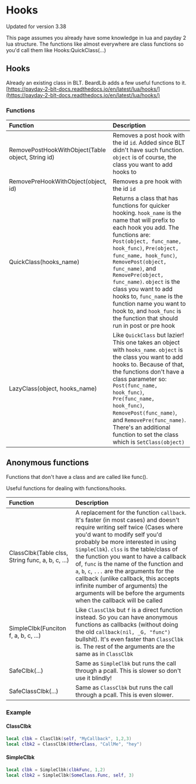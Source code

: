 # Hooks

Updated for version 3.38

This page assumes you already have some knowledge in lua and payday 2 lua structure. The functions like almost everywhere are class functions so you'd call them like Hooks:QuickClass\(...\)

## Hooks

Already an existing class in BLT. BeardLib adds a few useful functions to it. [https://payday-2-blt-docs.readthedocs.io/en/latest/lua/hooks/](https://payday-2-blt-docs.readthedocs.io/en/latest/lua/hooks/)

### Functions

| Function | Description |
| :--- | :--- |
| RemovePostHookWithObject\(Table object, String id\) | Removes a post hook with the id `id`. Added since BLT didn't have such function. `object` is of course, the class you want to add hooks to |
| RemovePreHookWithObject\(object, id\) | Removes a pre hook with the id `id` |
| QuickClass\(hooks\_name\) | Returns a class that has functions for quicker hooking. `hook_name` is the name that will prefix to each hook you add. The functions are: `Post(object, func_name, hook_func)`, `Pre(object, func_name, hook_func)`, `RemovePost(object, func_name)`, and `RemovePre(object, func_name)`. `object` is the class you want to add hooks to, `func_name` is the function name you want to hook to, and `hook_func` is the function that should run in post or pre hook |
| LazyClass\(object, hooks\_name\) | Like `QuickClass` but lazier! This one takes an object with `hooks_name`. `object` is the class you want to add hooks to. Because of that, the functions don't have a class parameter so: `Post(func_name, hook_func)`, `Pre(func_name, hook_func)`, `RemovePost(func_name)`, and `RemovePre(func_name)`. There's an additional function to set the class which is `SetClass(object)` |

## Anonymous functions

Functions that don't have a class and are called like func\(\).

Useful functions for dealing with functions/hooks.

| Function | Description |
| :--- | :--- |
| ClassClbk\(Table clss, String func, a, b, c, ...\) | A replacement for the function `callback`. It's faster \(in most cases\) and doesn't require writing self twice \(Cases where you'd want to modify self you'd probably be more interested in using `SimpleClbk`\). `clss` is the table/class of the function you want to have a callback of, `func` is the name of the function and `a`, `b`, `c`, `...` are the arguments for the callback \(unlike callback, this accepts infinite number of arguments\) the arguments will be before the arguments when the callback will be called |
| SimpleClbk\(Funciton f, a, b, c, ...\) | Like `ClassClbk` but `f` is a direct function instead. So you can have anonymous functions as callbacks \(without doing the old `callback(nil, _G, "func")` bullshit\). It's even faster than `ClassClbk` is. The rest of the arguments are the same as in `ClassClbk` |
| SafeClbk\(...\) | Same as `SimpleClbk` but runs the call through a pcall. This is slower so don't use it blindly! |
| SafeClassClbk\(...\) | Same as `ClassClbk` but runs the call through a pcall. This is even slower. |

### Example

#### ClassClbk

```lua
local clbk = ClasClbk(self, "MyCallback", 1,2,3)
local clbk2 = ClassClbk(OtherClass, "CallMe", "hey")
```

#### SimpleClbk

```lua
local clbk = SimpleClbk(clbkFunc, 1,2)
local clbk2 = SimpleClbk(SomeClass.Func, self, 3)
```

